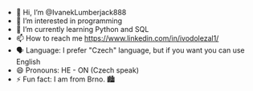 - 👋 Hi, I’m @IvanekLumberjack888
- 👀 I’m interested in programming
- 🌱 I’m currently learning Python and SQL
- 📫 How to reach me https://www.linkedin.com/in/ivodolezal1/
- 🗣️ Language: I prefer "Czech" language, but if you want you can use English
- 😄 Pronouns: HE - ON (Czech speak)
- ⚡ Fun fact: I am from Brno. 🏙️

<!---
IvanekLumberjack888/IvanekLumberjack888 is a ✨ special ✨ repository because its `README.md` (this file) appears on your GitHub profile.
You can click the Preview link to take a look at your changes.
--->
